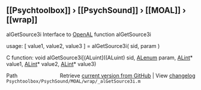 ## [[Psychtoolbox]] &#8250; [[PsychSound]] &#8250; [[MOAL]] &#8250; [[wrap]]

alGetSource3i  Interface to [OpenAL](OpenAL) function alGetSource3i  
  
usage:  [ value1, value2, value3 ] = alGetSource3i( sid, param )  
  
C function:  void alGetSource3i[(ALuint]((ALuint) sid, [ALenum](ALenum) param, [ALint](ALint)\* value1, [ALint](ALint)\* value2, [ALint](ALint)\* value3)  




<div class="code_header" style="text-align:right;">
  <span style="float:left;">Path&nbsp;&nbsp;</span> <span class="counter">Retrieve <a href=
  "https://raw.github.com/Psychtoolbox-3/Psychtoolbox-3/beta/Psychtoolbox/PsychSound/MOAL/wrap/_alGetSource3i.m">current version from GitHub</a> | View <a href=
  "https://github.com/Psychtoolbox-3/Psychtoolbox-3/commits/beta/Psychtoolbox/PsychSound/MOAL/wrap/_alGetSource3i.m">changelog</a></span>
</div>
<div class="code">
  <code>Psychtoolbox/PsychSound/MOAL/wrap/_alGetSource3i.m</code>
</div>

